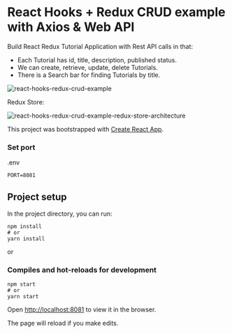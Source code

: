 # React Hooks + Redux CRUD example with Axios & Web API
Build React Redux Tutorial Application with Rest API calls in that:
- Each Tutorial has id, title, description, published status.
- We can create, retrieve, update, delete Tutorials.
- There is a Search bar for finding Tutorials by title.

![react-hooks-redux-crud-example](react-hooks-redux-crud-example.png)

Redux Store:

![react-hooks-redux-crud-example-redux-store-architecture](react-hooks-redux-crud-example-redux-store-architecture.png)

This project was bootstrapped with [Create React App](https://github.com/facebook/create-react-app).

### Set port
.env
```
PORT=8081
```

## Project setup

In the project directory, you can run:

```
npm install
# or
yarn install
```

or

### Compiles and hot-reloads for development

```
npm start
# or
yarn start
```

Open [http://localhost:8081](http://localhost:8081) to view it in the browser.

The page will reload if you make edits.
